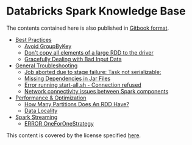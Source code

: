 # Databricks Spark Knowledge Base

The contents contained here is also published in [Gitbook format](http://databricks.gitbooks.io/databricks-spark-knowledge-base/).

* [Best Practices](best_practices/README.md)
   * [Avoid GroupByKey](best_practices/prefer_reducebykey_over_groupbykey.md)
   * [Don't copy all elements of a large RDD to the driver](best_practices/dont_call_collect_on_a_very_large_rdd.md)
   * [Gracefully Dealing with Bad Input Data](best_practices/dealing_with_bad_data.md)
* [General Troubleshooting](troubleshooting/README.md)
   * [Job aborted due to stage failure: Task not serializable: ](troubleshooting/javaionotserializableexception.md)
   * [Missing Dependencies in Jar Files](troubleshooting/missing_dependencies_in_jar_files.md)
   * [Error running start-all.sh - Connection refused](troubleshooting/port_22_connection_refused.md)
   * [Network connectivity issues between Spark components](troubleshooting/connectivity_issues.md)
* [Performance & Optimization](performance_optimization/README.md)
   * [How Many Partitions Does An RDD Have?](performance_optimization/how_many_partitions_does_an_rdd_have.md)
   * [Data Locality](performance_optimization/data_locality.md)
* [Spark Streaming](spark_streaming/README.md)
   * [ERROR OneForOneStrategy](spark_streaming/error_oneforonestrategy.md)

This content is covered by the license specified [here](LICENSE). 
